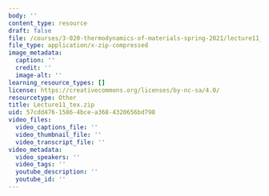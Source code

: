 ```yaml
---
body: ''
content_type: resource
draft: false
file: /courses/3-020-thermodynamics-of-materials-spring-2021/lecture11_tex.zip
file_type: application/x-zip-compressed
image_metadata:
  caption: ''
  credit: ''
  image-alt: ''
learning_resource_types: []
license: https://creativecommons.org/licenses/by-nc-sa/4.0/
resourcetype: Other
title: Lecture11_tex.zip
uid: 57cdd476-1586-4bce-a368-4320656bd798
video_files:
  video_captions_file: ''
  video_thumbnail_file: ''
  video_transcript_file: ''
video_metadata:
  video_speakers: ''
  video_tags: ''
  youtube_description: ''
  youtube_id: ''
---
```

